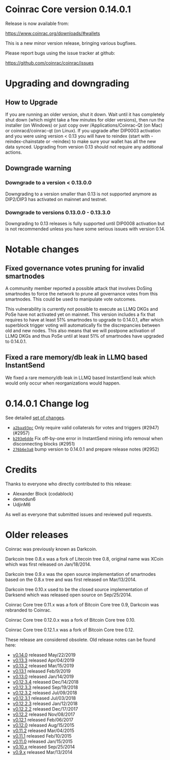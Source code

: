 Coinrac Core version 0.14.0.1
==========================

Release is now available from:

  <https://www.coinrac.org/downloads/#wallets>

This is a new minor version release, bringing various bugfixes.

Please report bugs using the issue tracker at github:

  <https://github.com/coinrac/coinrac/issues>


Upgrading and downgrading
=========================

How to Upgrade
--------------

If you are running an older version, shut it down. Wait until it has completely
shut down (which might take a few minutes for older versions), then run the
installer (on Windows) or just copy over /Applications/Coinrac-Qt (on Mac) or
coinracd/coinrac-qt (on Linux). If you upgrade after DIP0003 activation and you were
using version < 0.13 you will have to reindex (start with -reindex-chainstate
or -reindex) to make sure your wallet has all the new data synced. Upgrading from
version 0.13 should not require any additional actions.

Downgrade warning
-----------------

### Downgrade to a version < 0.13.0.0

Downgrading to a version smaller than 0.13 is not supported anymore as DIP2/DIP3 has
activated on mainnet and testnet.

### Downgrade to versions 0.13.0.0 - 0.13.3.0

Downgrading to 0.13 releases is fully supported until DIP0008 activation but is not
recommended unless you have some serious issues with version 0.14.

Notable changes
===============

Fixed governance votes pruning for invalid smartnodes 
------------------------------------------------------
A community member reported a possible attack that involves DoSing smartnodes to force the network
to prune all governance votes from this smartnodes. This could be used to manipulate vote outcomes.

This vulnerability is currently not possible to execute as LLMQ DKGs and PoSe have not activated yet on
mainnet. This version includes a fix that requires to have at least 51% smartnodes to upgrade to
0.14.0.1, after which superblock trigger voting will automatically fix the discrepancies between
old and new nodes. This also means that we will postpone activation of LLMQ DKGs and thus PoSe until
at least 51% of smartnodes have upgraded to 0.14.0.1.

Fixed a rare memory/db leak in LLMQ based InstantSend
-----------------------------------------------------
We fixed a rare memory/db leak in LLMQ based InstantSend leak which would only occur when reorganizations
would happen.

0.14.0.1 Change log
===================

See detailed [set of changes](https://github.com/coinrac/coinrac/compare/v0.14.0.0...coinrac:v0.14.0.1).

- [`a2baa93ec`](https://github.com/coinrac/coinrac/commit/a2baa93ec) Only require valid collaterals for votes and triggers (#2947) (#2957)
- [`b293e6dde`](https://github.com/coinrac/coinrac/commit/b293e6dde) Fix off-by-one error in InstantSend mining info removal when disconnecting blocks (#2951)
- [`276b6e3a8`](https://github.com/coinrac/coinrac/commit/276b6e3a8) bump version to 0.14.0.1 and prepare release notes (#2952)

Credits
=======

Thanks to everyone who directly contributed to this release:

- Alexander Block (codablock)
- demodun6
- UdjinM6

As well as everyone that submitted issues and reviewed pull requests.

Older releases
==============

Coinrac was previously known as Darkcoin.

Darkcoin tree 0.8.x was a fork of Litecoin tree 0.8, original name was XCoin
which was first released on Jan/18/2014.

Darkcoin tree 0.9.x was the open source implementation of smartnodes based on
the 0.8.x tree and was first released on Mar/13/2014.

Darkcoin tree 0.10.x used to be the closed source implementation of Darksend
which was released open source on Sep/25/2014.

Coinrac Core tree 0.11.x was a fork of Bitcoin Core tree 0.9,
Darkcoin was rebranded to Coinrac.

Coinrac Core tree 0.12.0.x was a fork of Bitcoin Core tree 0.10.

Coinrac Core tree 0.12.1.x was a fork of Bitcoin Core tree 0.12.

These release are considered obsolete. Old release notes can be found here:

- [v0.14.0](https://github.com/coinrac/coinrac/blob/master/doc/release-notes/coinrac/release-notes-0.14.0.md) released May/22/2019
- [v0.13.3](https://github.com/coinrac/coinrac/blob/master/doc/release-notes/coinrac/release-notes-0.13.3.md) released Apr/04/2019
- [v0.13.2](https://github.com/coinrac/coinrac/blob/master/doc/release-notes/coinrac/release-notes-0.13.2.md) released Mar/15/2019
- [v0.13.1](https://github.com/coinrac/coinrac/blob/master/doc/release-notes/coinrac/release-notes-0.13.1.md) released Feb/9/2019
- [v0.13.0](https://github.com/coinrac/coinrac/blob/master/doc/release-notes/coinrac/release-notes-0.13.0.md) released Jan/14/2019
- [v0.12.3.4](https://github.com/coinrac/coinrac/blob/master/doc/release-notes/coinrac/release-notes-0.12.3.4.md) released Dec/14/2018
- [v0.12.3.3](https://github.com/coinrac/coinrac/blob/master/doc/release-notes/coinrac/release-notes-0.12.3.3.md) released Sep/19/2018
- [v0.12.3.2](https://github.com/coinrac/coinrac/blob/master/doc/release-notes/coinrac/release-notes-0.12.3.2.md) released Jul/09/2018
- [v0.12.3.1](https://github.com/coinrac/coinrac/blob/master/doc/release-notes/coinrac/release-notes-0.12.3.1.md) released Jul/03/2018
- [v0.12.2.3](https://github.com/coinrac/coinrac/blob/master/doc/release-notes/coinrac/release-notes-0.12.2.3.md) released Jan/12/2018
- [v0.12.2.2](https://github.com/coinrac/coinrac/blob/master/doc/release-notes/coinrac/release-notes-0.12.2.2.md) released Dec/17/2017
- [v0.12.2](https://github.com/coinrac/coinrac/blob/master/doc/release-notes/coinrac/release-notes-0.12.2.md) released Nov/08/2017
- [v0.12.1](https://github.com/coinrac/coinrac/blob/master/doc/release-notes/coinrac/release-notes-0.12.1.md) released Feb/06/2017
- [v0.12.0](https://github.com/coinrac/coinrac/blob/master/doc/release-notes/coinrac/release-notes-0.12.0.md) released Aug/15/2015
- [v0.11.2](https://github.com/coinrac/coinrac/blob/master/doc/release-notes/coinrac/release-notes-0.11.2.md) released Mar/04/2015
- [v0.11.1](https://github.com/coinrac/coinrac/blob/master/doc/release-notes/coinrac/release-notes-0.11.1.md) released Feb/10/2015
- [v0.11.0](https://github.com/coinrac/coinrac/blob/master/doc/release-notes/coinrac/release-notes-0.11.0.md) released Jan/15/2015
- [v0.10.x](https://github.com/coinrac/coinrac/blob/master/doc/release-notes/coinrac/release-notes-0.10.0.md) released Sep/25/2014
- [v0.9.x](https://github.com/coinrac/coinrac/blob/master/doc/release-notes/coinrac/release-notes-0.9.0.md) released Mar/13/2014

